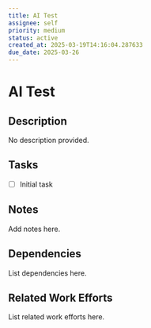 ```yaml
---
title: AI Test
assignee: self
priority: medium
status: active
created_at: 2025-03-19T14:16:04.287633
due_date: 2025-03-26
---
```


# AI Test

## Description
No description provided.

## Tasks
- [ ] Initial task

## Notes
Add notes here.

## Dependencies
List dependencies here.

## Related Work Efforts
List related work efforts here.